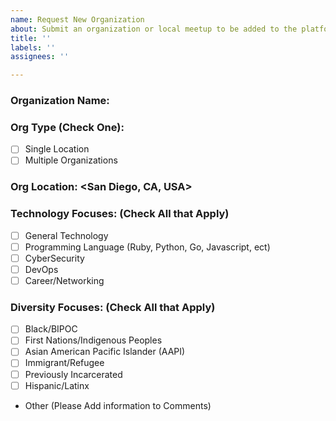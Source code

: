 ```yaml
---
name: Request New Organization
about: Submit an organization or local meetup to be added to the platform
title: ''
labels: ''
assignees: ''

---
```


### Organization Name: <PyLadies>
### Org Type (Check One):
-  [ ] Single Location
-  [ ] Multiple Organizations

### Org Location: <San Diego, CA, USA> 
<Add AT LEAST the City and Country. For better results include the state or region>

### Technology Focuses: (Check All that Apply)
- [ ] General Technology
- [ ] Programming Language (Ruby, Python, Go, Javascript, ect)
- [ ] CyberSecurity
- [ ] DevOps
- [ ] Career/Networking

### Diversity Focuses: (Check All that Apply)
- [ ] Black/BIPOC
- [ ] First Nations/Indigenous Peoples
- [ ] Asian American Pacific Islander (AAPI)
- [ ] Immigrant/Refugee
- [ ] Previously Incarcerated
- [ ] Hispanic/Latinx
- Other (Please Add information to Comments)
